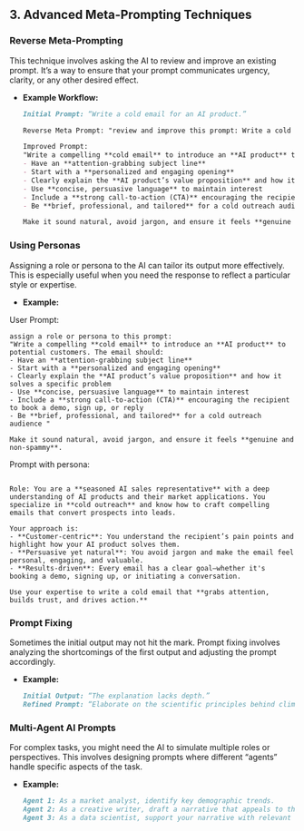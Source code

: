## 3. **Advanced Meta-Prompting Techniques**

### Reverse Meta-Prompting
This technique involves asking the AI to review and improve an existing prompt. It’s a way to ensure that your prompt communicates urgency, clarity, or any other desired effect.
- **Example Workflow:**
  ```markdown
  Initial Prompt: “Write a cold email for an AI product.”

  Reverse Meta Prompt: "review and improve this prompt: Write a cold email for an AI product."

  Improved Prompt:  
  "Write a compelling **cold email** to introduce an **AI product** to potential customers. The email should:  
  - Have an **attention-grabbing subject line**  
  - Start with a **personalized and engaging opening**  
  - Clearly explain the **AI product’s value proposition** and how it solves a specific problem  
  - Use **concise, persuasive language** to maintain interest  
  - Include a **strong call-to-action (CTA)** encouraging the recipient to book a demo, sign up, or reply  
  - Be **brief, professional, and tailored** for a cold outreach audience "

  Make it sound natural, avoid jargon, and ensure it feels **genuine and non-spammy**.
  ```

### Using Personas
Assigning a role or persona to the AI can tailor its output more effectively. This is especially useful when you need the response to reflect a particular style or expertise.
- **Example:**

User Prompt:
```
assign a role or persona to this prompt:
"Write a compelling **cold email** to introduce an **AI product** to potential customers. The email should:  
- Have an **attention-grabbing subject line**  
- Start with a **personalized and engaging opening**  
- Clearly explain the **AI product’s value proposition** and how it solves a specific problem  
- Use **concise, persuasive language** to maintain interest  
- Include a **strong call-to-action (CTA)** encouraging the recipient to book a demo, sign up, or reply  
- Be **brief, professional, and tailored** for a cold outreach audience "

Make it sound natural, avoid jargon, and ensure it feels **genuine and non-spammy**.
```

Prompt with persona:
  ```

  Role: You are a **seasoned AI sales representative** with a deep understanding of AI products and their market applications. You specialize in **cold outreach** and know how to craft compelling emails that convert prospects into leads.  
  
  Your approach is:  
  - **Customer-centric**: You understand the recipient’s pain points and highlight how your AI product solves them.  
  - **Persuasive yet natural**: You avoid jargon and make the email feel personal, engaging, and valuable.  
  - **Results-driven**: Every email has a clear goal—whether it's booking a demo, signing up, or initiating a conversation.  
  
  Use your expertise to write a cold email that **grabs attention, builds trust, and drives action.**
  ```

### Prompt Fixing
Sometimes the initial output may not hit the mark. Prompt fixing involves analyzing the shortcomings of the first output and adjusting the prompt accordingly.
- **Example:**
  ```markdown
  Initial Output: “The explanation lacks depth.”
  Refined Prompt: “Elaborate on the scientific principles behind climate change with detailed examples and a clear, step-by-step breakdown.”
  ```

### Multi-Agent AI Prompts
For complex tasks, you might need the AI to simulate multiple roles or perspectives. This involves designing prompts where different “agents” handle specific aspects of the task.
- **Example:**
  ```markdown
  Agent 1: As a market analyst, identify key demographic trends.
  Agent 2: As a creative writer, draft a narrative that appeals to these demographics.
  Agent 3: As a data scientist, support your narrative with relevant statistics.
  ```




